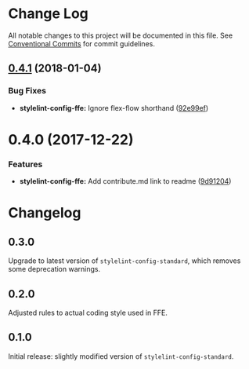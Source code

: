 # Change Log

All notable changes to this project will be documented in this file.
See [Conventional Commits](https://conventionalcommits.org) for commit guidelines.

<a name="0.4.1"></a>
## [0.4.1](***REMOVED***) (2018-01-04)


### Bug Fixes

* **stylelint-config-ffe:** Ignore flex-flow shorthand ([92e99ef](***REMOVED***))




<a name="0.4.0"></a>
# 0.4.0 (2017-12-22)


### Features

* **stylelint-config-ffe:** Add contribute.md link to readme ([9d91204](***REMOVED***))




# Changelog

## 0.3.0

Upgrade to latest version of `stylelint-config-standard`, which removes some deprecation warnings.

## 0.2.0

Adjusted rules to actual coding style used in FFE.

## 0.1.0

Initial release: slightly modified version of `stylelint-config-standard`.
